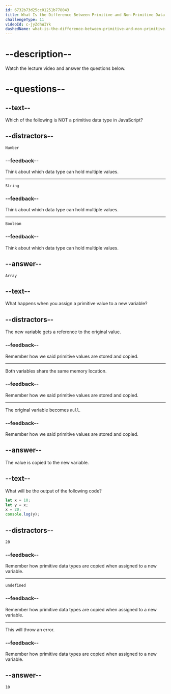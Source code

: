 ```yaml
---
id: 6732b73d25cc01251b778043
title: What Is the Difference Between Primitive and Non-Primitive Data Types?
challengeType: 11
videoId: c-jyZdhWIYk
dashedName: what-is-the-difference-between-primitive-and-non-primitive-data-types
---
```


# --description--

Watch the lecture video and answer the questions below.

# --questions--

## --text--

Which of the following is NOT a primitive data type in JavaScript?

## --distractors--

`Number`

### --feedback--

Think about which data type can hold multiple values.

---

`String`

### --feedback--

Think about which data type can hold multiple values.

---

`Boolean`

### --feedback--

Think about which data type can hold multiple values.

## --answer--

`Array`

## --text--

What happens when you assign a primitive value to a new variable?

## --distractors--

The new variable gets a reference to the original value.

### --feedback--

Remember how we said primitive values are stored and copied.

---

Both variables share the same memory location.

### --feedback--

Remember how we said primitive values are stored and copied.

---

The original variable becomes `null`.

### --feedback--

Remember how we said primitive values are stored and copied.

## --answer--

The value is copied to the new variable.

## --text--

What will be the output of the following code?

```js
let x = 10;
let y = x;
x = 20;
console.log(y);
```

## --distractors--

`20`

### --feedback--

Remember how primitive data types are copied when assigned to a new variable.

---

`undefined`

### --feedback--

Remember how primitive data types are copied when assigned to a new variable.

---

This will throw an error.

### --feedback--

Remember how primitive data types are copied when assigned to a new variable.

## --answer--

`10`

